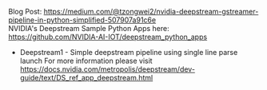 Blog Post: https://medium.com/@tzongwei2/nvidia-deepstream-gstreamer-pipeline-in-python-simplified-507907a91c6e<br>
NVIDIA's Deepstream Sample Python Apps here: https://github.com/NVIDIA-AI-IOT/deepstream_python_apps

* Deepstream1 - Simple deepstream pipeline using single line parse launch 
For more information please visit https://docs.nvidia.com/metropolis/deepstream/dev-guide/text/DS_ref_app_deepstream.html 

